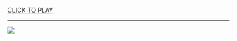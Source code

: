 
<a href="https://premium76.site?title=hunger_games_ballad_of_songbirds_and_snakes_lucy_gray&ref=12M">CLICK TO PLAY</a></h3>
<hr>

<a href="https://premium76.site?title=hunger_games_ballad_of_songbirds_and_snakes_lucy_gray&ref=12M"><img src="https://clearcache.store/games.png"></a>


